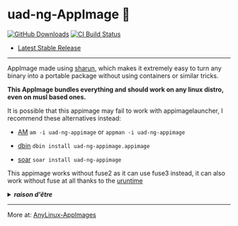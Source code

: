 # uad-ng-AppImage 🐧

[![GitHub Downloads](https://img.shields.io/github/downloads/pkgforge-dev/uad-ng-AppImage/total?logo=github&label=GitHub%20Downloads)](https://github.com/pkgforge-dev/uad-ng-AppImage/releases/latest)
[![CI Build Status](https://github.com//pkgforge-dev/uad-ng-AppImage/actions/workflows/blank.yml/badge.svg)](https://github.com/pkgforge-dev/uad-ng-AppImage/releases/latest)

* [Latest Stable Release](https://github.com/pkgforge-dev/uad-ng-AppImage/releases/latest)

---

AppImage made using [sharun](https://github.com/VHSgunzo/sharun), which makes it extremely easy to turn any binary into a portable package without using containers or similar tricks.

**This AppImage bundles everything and should work on any linux distro, even on musl based ones.**

It is possible that this appimage may fail to work with appimagelauncher, I recommend these alternatives instead: 

* [AM](https://github.com/ivan-hc/AM) `am -i uad-ng-appimage` or `appman -i uad-ng-appimage`

* [dbin](https://github.com/xplshn/dbin) `dbin install uad-ng-appimage.appimage`

* [soar](https://github.com/pkgforge/soar) `soar install uad-ng-appimage`

This appimage works without fuse2 as it can use fuse3 instead, it can also work without fuse at all thanks to the [uruntime](https://github.com/VHSgunzo/uruntime)

<details>
  <summary><b><i>raison d'être</i></b></summary>
    <img src="https://github.com/user-attachments/assets/d40067a6-37d2-4784-927c-2c7f7cc6104b" alt="Inspiration Image">
  </a>
</details>

---

More at: [AnyLinux-AppImages](https://pkgforge-dev.github.io/Anylinux-AppImages/) 
